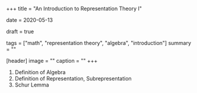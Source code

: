 +++
title = "An Introduction to Representation Theory I"

date = 2020-05-13

draft = true

tags = ["math", "representation theory", "algebra", "introduction"]
summary = ""

[header]
image = ""
caption = ""
+++

1. Definition of Algebra
2. Definition of Representation, Subrepresentation 
3. Schur Lemma

